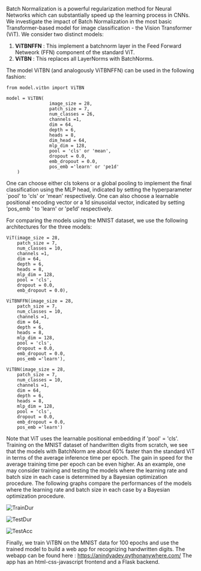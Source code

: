 
Batch Normalization is a powerful regularization method for Neural Networks which can 
substantially speed up the learning process in CNNs. We investigate the impact of Batch Normalization 
in the most basic Transformer-based model for image classification - the Vision Transformer (ViT). 
We consider two distinct models:

1. **ViTBNFFN** : This implement a batchnorm layer in the Feed Forward Netweork (FFN) component of the standard ViT.
2. **ViTBN** : This replaces all LayerNorms with BatchNorms.


The model ViTBN (and analogously ViTBNFFN) can be used in the following fashion:

```
from model.vitbn import ViTBN

model = ViTBN(
                image_size = 28,
                patch_size = 7,
                num_classes = 26,
                channels =1,
                dim = 64,
                depth = 6,
                heads = 8,
                dim_head = 64,
                mlp_dim = 128,
                pool = 'cls' or 'mean',
                dropout = 0.0,
                emb_dropout = 0.0,
                pos_emb ='learn' or 'pe1d'
    )
```
One can choose either cls tokens or a global pooling to implement the final classification using the MLP head, indicated 
by setting the hyperparameter `pool' to 'cls' or 'mean' respectively. One can also choose a learnable positional encoding vector or a 1d 
sinusoidal vector, indicated by setting 'pos_emb ' to 'learn' or 'pe1d' respectively.



For comparing the models using the MNIST dataset, we use the following architectures for the three models:
```
ViT(image_size = 28,
    patch_size = 7,
    num_classes = 10,
    channels =1,
    dim = 64,
    depth = 6,
    heads = 8,
    mlp_dim = 128,
    pool = 'cls',
    dropout = 0.0,
    emb_dropout = 0.0),

ViTBNFFN(image_size = 28,
    patch_size = 7,
    num_classes = 10,
    channels =1,
    dim = 64,
    depth = 6,
    heads = 8,
    mlp_dim = 128,
    pool = 'cls',
    dropout = 0.0,
    emb_dropout = 0.0,
    pos_emb ='learn'),

ViTBN(image_size = 28,
    patch_size = 7,
    num_classes = 10,
    channels =1,
    dim = 64,
    depth = 6,
    heads = 8,
    mlp_dim = 128,
    pool = 'cls',
    dropout = 0.0,
    emb_dropout = 0.0,
    pos_emb ='learn')

```
Note that ViT uses the learnable positional embedding if 'pool' = 'cls'. 
Training on the MNIST dataset of handwritten digits from scratch, we see that the models with BatchNorm are 
about 60% faster than the standard ViT in terms of the average inference time per epoch. 
The gain in speed for the average training time per epoch can be even higher. As an example, one may consider 
training and testing the models where the learning rate and batch size in each case is determined by a Bayesian optimization 
procedure. 
The following graphs compare 
the performances of the models where the learning rate and batch size in each case by a Bayesian optimization 
procedure. 


![TrainDur](https://github.com/anindyahepth/BatchNorm_in_Transformers_CV/assets/129802283/d1a0a7fd-f6e1-4e64-8872-a1520a64460b)


![TestDur](https://github.com/anindyahepth/BatchNorm_in_Transformers_CV/assets/129802283/5d446ef1-11c7-446f-8020-9af584df01ac)

![TestAcc](https://github.com/anindyahepth/BatchNorm_in_Transformers_CV/assets/129802283/91bab246-f389-48ea-9713-793e47ff6f5b)


Finally, we train ViTBN on the MNIST data for 100 epochs and use the trained model to 
build a web app for recognizing handwritten digits. The webapp can be found 
here : https://anindyadey.pythonanywhere.com/
The app has an html-css-javascript frontend and a Flask backend. 





